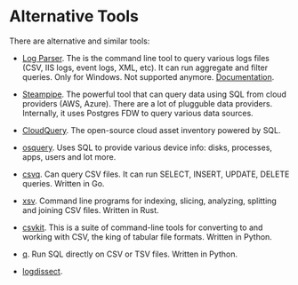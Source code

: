 # Alternative Tools

There are alternative and similar tools:

- [Log Parser](https://www.microsoft.com/en-us/download/details.aspx?id=24659). The is the command line tool to query various logs files (CSV, IIS logs, event logs, XML, etc). It can run aggregate and filter queries. Only for Windows. Not supported anymore. [Documentation](https://documentation.help/Log-Parser/index.htm).

- [Steampipe](https://steampipe.io/). The powerful tool that can query data using SQL from cloud providers (AWS, Azure). There are a lot of plugguble data providers. Internally, it uses Postgres FDW to query various data sources.

- [CloudQuery](https://www.cloudquery.io/). The open-source cloud asset inventory powered by SQL.

- [osquery](https://osquery.io/). Uses SQL to provide various device info: disks, processes, apps, users and lot more.

- [csvq](https://mithrandie.github.io/csvq/). Can query CSV files. It can run SELECT, INSERT, UPDATE, DELETE queries. Written in Go.

- [xsv](https://github.com/BurntSushi/xsv/). Command line programs for indexing, slicing, analyzing, splitting and joining CSV files. Written in Rust.

- [csvkit](https://github.com/wireservice/csvkit/). This is a suite of command-line tools for converting to and working with CSV, the king of tabular file formats. Written in Python.

- [q](https://harelba.github.io/q/). Run SQL directly on CSV or TSV files. Written in Python.

- [logdissect](https://github.com/dogoncouch/logdissect/).
